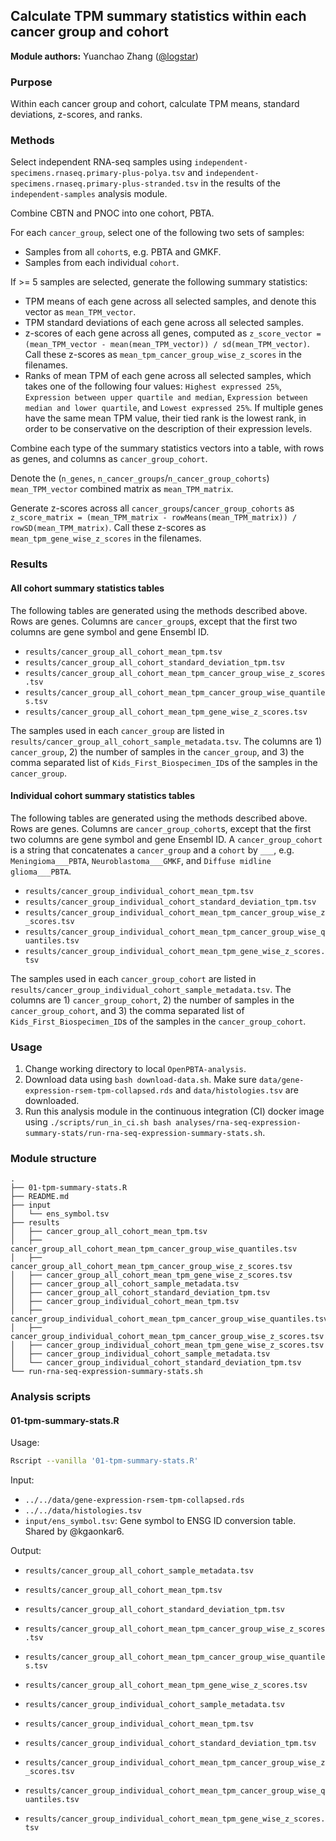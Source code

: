 ## Calculate TPM summary statistics within each cancer group and cohort

**Module authors:** Yuanchao Zhang ([@logstar](https://github.com/logstar))

### Purpose

Within each cancer group and cohort, calculate TPM means, standard deviations, z-scores, and ranks.

### Methods

Select independent RNA-seq samples using `independent-specimens.rnaseq.primary-plus-polya.tsv` and `independent-specimens.rnaseq.primary-plus-stranded.tsv` in the results of the `independent-samples` analysis module.

Combine CBTN and PNOC into one cohort, PBTA.

For each `cancer_group`, select one of the following two sets of samples:

- Samples from all `cohort`s, e.g. PBTA and GMKF.
- Samples from each individual `cohort`.

If >= 5 samples are selected, generate the following summary statistics:

- TPM means of each gene across all selected samples, and denote this vector as `mean_TPM_vector`.
- TPM standard deviations of each gene across all selected samples.
- z-scores of each gene across all genes, computed as `z_score_vector = (mean_TPM_vector - mean(mean_TPM_vector)) / sd(mean_TPM_vector)`. Call these z-scores as `mean_tpm_cancer_group_wise_z_scores` in the filenames.
- Ranks of mean TPM of each gene across all selected samples, which takes one of the following four values: `Highest expressed 25%`, `Expression between upper quartile and median`, `Expression between median and lower quartile`, and `Lowest expressed 25%`. If multiple genes have the same mean TPM value, their tied rank is the lowest rank, in order to be conservative on the description of their expression levels.

Combine each type of the summary statistics vectors into a table, with rows as genes, and columns as `cancer_group_cohort`.

Denote the (`n_genes`, `n_cancer_groups`/`n_cancer_group_cohorts`) `mean_TPM_vector` combined matrix as `mean_TPM_matrix`.

Generate z-scores across all `cancer_groups`/`cancer_group_cohorts` as `z_score_matrix = (mean_TPM_matrix - rowMeans(mean_TPM_matrix)) / rowSD(mean_TPM_matrix)`. Call these z-scores as `mean_tpm_gene_wise_z_scores` in the filenames.

### Results

#### All cohort summary statistics tables

The following tables are generated using the methods described above. Rows are genes. Columns are `cancer_group`s, except that the first two columns are gene symbol and gene Ensembl ID.

- `results/cancer_group_all_cohort_mean_tpm.tsv`
- `results/cancer_group_all_cohort_standard_deviation_tpm.tsv`
- `results/cancer_group_all_cohort_mean_tpm_cancer_group_wise_z_scores.tsv`
- `results/cancer_group_all_cohort_mean_tpm_cancer_group_wise_quantiles.tsv`
- `results/cancer_group_all_cohort_mean_tpm_gene_wise_z_scores.tsv`

The samples used in each `cancer_group` are listed in `results/cancer_group_all_cohort_sample_metadata.tsv`. The columns are 1) `cancer_group`, 2) the number of samples in the `cancer_group`, and 3) the comma separated list of `Kids_First_Biospecimen_ID`s of the samples in the `cancer_group`.

#### Individual cohort summary statistics tables

The following tables are generated using the methods described above. Rows are genes. Columns are `cancer_group_cohort`s, except that the first two columns are gene symbol and gene Ensembl ID. A `cancer_group_cohort` is a string that concatenates a `cancer_group` and a `cohort` by `___`, e.g. `Meningioma___PBTA`, `Neuroblastoma___GMKF`, and `Diffuse midline glioma___PBTA`.

- `results/cancer_group_individual_cohort_mean_tpm.tsv`
- `results/cancer_group_individual_cohort_standard_deviation_tpm.tsv`
- `results/cancer_group_individual_cohort_mean_tpm_cancer_group_wise_z_scores.tsv`
- `results/cancer_group_individual_cohort_mean_tpm_cancer_group_wise_quantiles.tsv`
- `results/cancer_group_individual_cohort_mean_tpm_gene_wise_z_scores.tsv`

The samples used in each `cancer_group_cohort` are listed in `results/cancer_group_individual_cohort_sample_metadata.tsv`. The columns are 1) `cancer_group_cohort`, 2) the number of samples in the `cancer_group_cohort`, and 3) the comma separated list of `Kids_First_Biospecimen_ID`s of the samples in the `cancer_group_cohort`.

### Usage

1. Change working directory to local `OpenPBTA-analysis`.
2. Download data using `bash download-data.sh`. Make sure `data/gene-expression-rsem-tpm-collapsed.rds` and `data/histologies.tsv` are downloaded.
3. Run this analysis module in the continuous integration (CI) docker image using `./scripts/run_in_ci.sh bash analyses/rna-seq-expression-summary-stats/run-rna-seq-expression-summary-stats.sh`.

### Module structure

```text
.
├── 01-tpm-summary-stats.R
├── README.md
├── input
│   └── ens_symbol.tsv
├── results
│   ├── cancer_group_all_cohort_mean_tpm.tsv
│   ├── cancer_group_all_cohort_mean_tpm_cancer_group_wise_quantiles.tsv
│   ├── cancer_group_all_cohort_mean_tpm_cancer_group_wise_z_scores.tsv
│   ├── cancer_group_all_cohort_mean_tpm_gene_wise_z_scores.tsv
│   ├── cancer_group_all_cohort_sample_metadata.tsv
│   ├── cancer_group_all_cohort_standard_deviation_tpm.tsv
│   ├── cancer_group_individual_cohort_mean_tpm.tsv
│   ├── cancer_group_individual_cohort_mean_tpm_cancer_group_wise_quantiles.tsv
│   ├── cancer_group_individual_cohort_mean_tpm_cancer_group_wise_z_scores.tsv
│   ├── cancer_group_individual_cohort_mean_tpm_gene_wise_z_scores.tsv
│   ├── cancer_group_individual_cohort_sample_metadata.tsv
│   └── cancer_group_individual_cohort_standard_deviation_tpm.tsv
└── run-rna-seq-expression-summary-stats.sh
```

### Analysis scripts

#### 01-tpm-summary-stats.R

Usage:

```bash
Rscript --vanilla '01-tpm-summary-stats.R'
```

Input:

- `../../data/gene-expression-rsem-tpm-collapsed.rds`
- `../../data/histologies.tsv`
- `input/ens_symbol.tsv`: Gene symbol to ENSG ID conversion table. Shared by @kgaonkar6.

Output:

- `results/cancer_group_all_cohort_sample_metadata.tsv`
- `results/cancer_group_all_cohort_mean_tpm.tsv`
- `results/cancer_group_all_cohort_standard_deviation_tpm.tsv`
- `results/cancer_group_all_cohort_mean_tpm_cancer_group_wise_z_scores.tsv`
- `results/cancer_group_all_cohort_mean_tpm_cancer_group_wise_quantiles.tsv`
- `results/cancer_group_all_cohort_mean_tpm_gene_wise_z_scores.tsv`

- `results/cancer_group_individual_cohort_sample_metadata.tsv`
- `results/cancer_group_individual_cohort_mean_tpm.tsv`
- `results/cancer_group_individual_cohort_standard_deviation_tpm.tsv`
- `results/cancer_group_individual_cohort_mean_tpm_cancer_group_wise_z_scores.tsv`
- `results/cancer_group_individual_cohort_mean_tpm_cancer_group_wise_quantiles.tsv`
- `results/cancer_group_individual_cohort_mean_tpm_gene_wise_z_scores.tsv`
